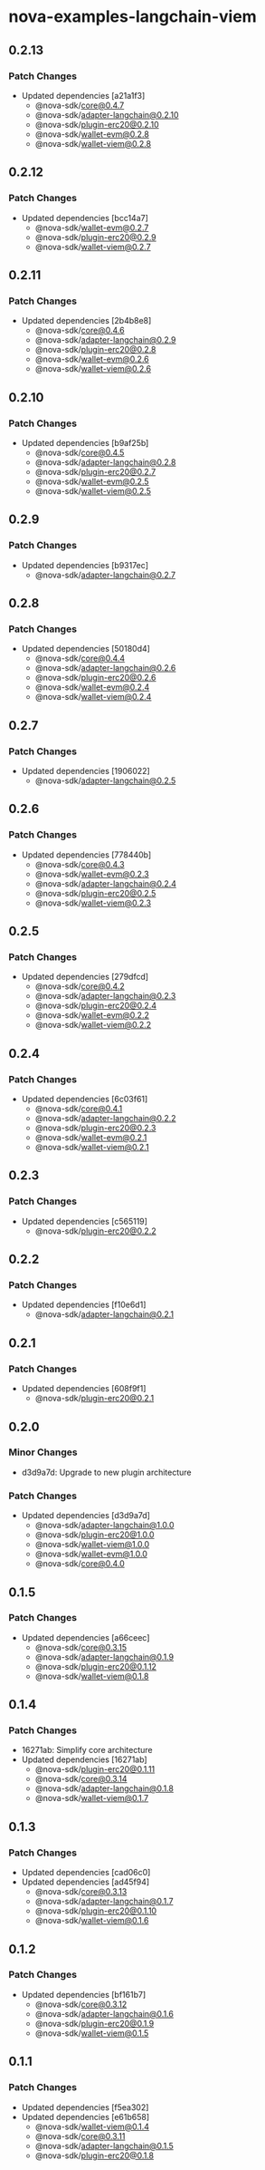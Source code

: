 # nova-examples-langchain-viem

## 0.2.13

### Patch Changes

- Updated dependencies [a21a1f3]
  - @nova-sdk/core@0.4.7
  - @nova-sdk/adapter-langchain@0.2.10
  - @nova-sdk/plugin-erc20@0.2.10
  - @nova-sdk/wallet-evm@0.2.8
  - @nova-sdk/wallet-viem@0.2.8

## 0.2.12

### Patch Changes

- Updated dependencies [bcc14a7]
  - @nova-sdk/wallet-evm@0.2.7
  - @nova-sdk/plugin-erc20@0.2.9
  - @nova-sdk/wallet-viem@0.2.7

## 0.2.11

### Patch Changes

- Updated dependencies [2b4b8e8]
  - @nova-sdk/core@0.4.6
  - @nova-sdk/adapter-langchain@0.2.9
  - @nova-sdk/plugin-erc20@0.2.8
  - @nova-sdk/wallet-evm@0.2.6
  - @nova-sdk/wallet-viem@0.2.6

## 0.2.10

### Patch Changes

- Updated dependencies [b9af25b]
  - @nova-sdk/core@0.4.5
  - @nova-sdk/adapter-langchain@0.2.8
  - @nova-sdk/plugin-erc20@0.2.7
  - @nova-sdk/wallet-evm@0.2.5
  - @nova-sdk/wallet-viem@0.2.5

## 0.2.9

### Patch Changes

- Updated dependencies [b9317ec]
  - @nova-sdk/adapter-langchain@0.2.7

## 0.2.8

### Patch Changes

- Updated dependencies [50180d4]
  - @nova-sdk/core@0.4.4
  - @nova-sdk/adapter-langchain@0.2.6
  - @nova-sdk/plugin-erc20@0.2.6
  - @nova-sdk/wallet-evm@0.2.4
  - @nova-sdk/wallet-viem@0.2.4

## 0.2.7

### Patch Changes

- Updated dependencies [1906022]
  - @nova-sdk/adapter-langchain@0.2.5

## 0.2.6

### Patch Changes

- Updated dependencies [778440b]
  - @nova-sdk/core@0.4.3
  - @nova-sdk/wallet-evm@0.2.3
  - @nova-sdk/adapter-langchain@0.2.4
  - @nova-sdk/plugin-erc20@0.2.5
  - @nova-sdk/wallet-viem@0.2.3

## 0.2.5

### Patch Changes

- Updated dependencies [279dfcd]
  - @nova-sdk/core@0.4.2
  - @nova-sdk/adapter-langchain@0.2.3
  - @nova-sdk/plugin-erc20@0.2.4
  - @nova-sdk/wallet-evm@0.2.2
  - @nova-sdk/wallet-viem@0.2.2

## 0.2.4

### Patch Changes

- Updated dependencies [6c03f61]
  - @nova-sdk/core@0.4.1
  - @nova-sdk/adapter-langchain@0.2.2
  - @nova-sdk/plugin-erc20@0.2.3
  - @nova-sdk/wallet-evm@0.2.1
  - @nova-sdk/wallet-viem@0.2.1

## 0.2.3

### Patch Changes

- Updated dependencies [c565119]
  - @nova-sdk/plugin-erc20@0.2.2

## 0.2.2

### Patch Changes

- Updated dependencies [f10e6d1]
  - @nova-sdk/adapter-langchain@0.2.1

## 0.2.1

### Patch Changes

- Updated dependencies [608f9f1]
  - @nova-sdk/plugin-erc20@0.2.1

## 0.2.0

### Minor Changes

- d3d9a7d: Upgrade to new plugin architecture

### Patch Changes

- Updated dependencies [d3d9a7d]
  - @nova-sdk/adapter-langchain@1.0.0
  - @nova-sdk/plugin-erc20@1.0.0
  - @nova-sdk/wallet-viem@1.0.0
  - @nova-sdk/wallet-evm@1.0.0
  - @nova-sdk/core@0.4.0

## 0.1.5

### Patch Changes

- Updated dependencies [a66ceec]
  - @nova-sdk/core@0.3.15
  - @nova-sdk/adapter-langchain@0.1.9
  - @nova-sdk/plugin-erc20@0.1.12
  - @nova-sdk/wallet-viem@0.1.8

## 0.1.4

### Patch Changes

- 16271ab: Simplify core architecture
- Updated dependencies [16271ab]
  - @nova-sdk/plugin-erc20@0.1.11
  - @nova-sdk/core@0.3.14
  - @nova-sdk/adapter-langchain@0.1.8
  - @nova-sdk/wallet-viem@0.1.7

## 0.1.3

### Patch Changes

- Updated dependencies [cad06c0]
- Updated dependencies [ad45f94]
  - @nova-sdk/core@0.3.13
  - @nova-sdk/adapter-langchain@0.1.7
  - @nova-sdk/plugin-erc20@0.1.10
  - @nova-sdk/wallet-viem@0.1.6

## 0.1.2

### Patch Changes

- Updated dependencies [bf161b7]
  - @nova-sdk/core@0.3.12
  - @nova-sdk/adapter-langchain@0.1.6
  - @nova-sdk/plugin-erc20@0.1.9
  - @nova-sdk/wallet-viem@0.1.5

## 0.1.1

### Patch Changes

- Updated dependencies [f5ea302]
- Updated dependencies [e61b658]
  - @nova-sdk/wallet-viem@0.1.4
  - @nova-sdk/core@0.3.11
  - @nova-sdk/adapter-langchain@0.1.5
  - @nova-sdk/plugin-erc20@0.1.8
